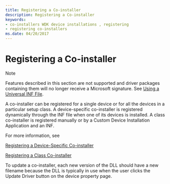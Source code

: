 ```yaml
---
title: Registering a Co-installer
description: Registering a Co-installer
keywords:
- co-installers WDK device installations , registering
- registering co-installers
ms.date: 04/20/2017
---
```


# Registering a Co-installer

> [!NOTE]
> Features described in this section are not supported and driver packages containing them will no longer receive a Microsoft signature. See [Using a Universal INF File](using-a-universal-inf-file.md).

A co-installer can be registered for a single device or for all the devices in a particular setup class. A device-specific co-installer is registered dynamically through the INF file when one of its devices is installed. A class co-installer is registered manually or by a Custom Device Installation Application and an INF.

For more information, see

[Registering a Device-Specific Co-installer](registering-a-device-specific-co-installer.md)

[Registering a Class Co-installer](registering-a-class-co-installer.md)

To update a co-installer, each new version of the DLL should have a new filename because the DLL is typically in use when the user clicks the Update Driver button on the device property page.

 

 





